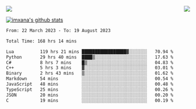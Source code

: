 <p>
  <a href="https://count.getloli.com/"><img src="https://count.getloli.com/get/@xana.readme?theme=moebooru-h"></a>
  <img src="https://weather-icon.journeyad.repl.co/@hangzhou?v=1" align="right">
</p>


<a href="https://github.com/imxana"><img align="center" src="https://github-readme-stats.vercel.app/api?username=imxana&show_icons=true&include_all_commits=true&hide_border=tru&custom_title=imxana%27s%20Github%20Stats" alt="imxana's github stats" /></a> 

<!--START_SECTION:waka-->

```txt
From: 22 March 2023 - To: 19 August 2023

Total Time: 168 hrs 14 mins

Lua          119 hrs 21 mins █████████████████▓░░░░░░░   70.94 %
Python       29 hrs 40 mins  ████▒░░░░░░░░░░░░░░░░░░░░   17.63 %
C#           8 hrs 7 mins    █▒░░░░░░░░░░░░░░░░░░░░░░░   04.83 %
C++          5 hrs 3 mins    ▓░░░░░░░░░░░░░░░░░░░░░░░░   03.01 %
Binary       2 hrs 43 mins   ▒░░░░░░░░░░░░░░░░░░░░░░░░   01.62 %
Markdown     54 mins         ░░░░░░░░░░░░░░░░░░░░░░░░░   00.54 %
JavaScript   48 mins         ░░░░░░░░░░░░░░░░░░░░░░░░░   00.48 %
TypeScript   25 mins         ░░░░░░░░░░░░░░░░░░░░░░░░░   00.26 %
JSON         20 mins         ░░░░░░░░░░░░░░░░░░░░░░░░░   00.20 %
C            19 mins         ░░░░░░░░░░░░░░░░░░░░░░░░░   00.19 %
```

<!--END_SECTION:waka-->
